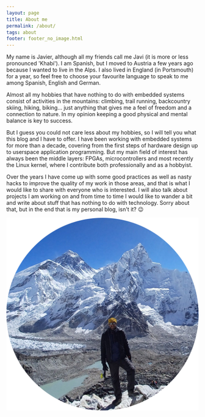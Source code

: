 ```yaml
---
layout: page
title: About me
permalink: /about/
tags: about
footer: footer_no_image.html
---
```


My name is Javier, although all my friends call me Javi (it is more or less pronounced 'Khabi'). I am Spanish, but I moved to Austria a few years ago because I wanted to live in the Alps. I also lived in England (in Portsmouth) for a year, so feel free to choose your favourite language to speak to me among Spanish, English and German.

Almost all my hobbies that have nothing to do with embedded systems consist of activities in the mountains: climbing, trail running, backcountry skiing, hiking, biking... just anything that gives me a feel of freedom and a connection to nature. In my opinion keeping a good physical and mental balance is key to success.

But I guess you could not care less about my hobbies, so I will tell you what this blog and I have to offer. I have been working with embedded systems for more than a decade, covering from the first steps of hardware design up to userspace application programming. But my main field of interest has always been the middle layers: FPGAs, microcontrollers and most recently the Linux kernel, where I contribute both professionally and as a hobbyist.

Over the years I have come up with some good practices as well as nasty hacks to improve the quality of my work in those areas, and that is what I would like to share with everyone who is interested. I will also talk about projects I am working on and from time to time I would like to wander a bit and write about stuff that has nothing to do with technology. Sorry about that, but in the end that is my personal blog, isn't it? :wink:

![Profile](/images/profile.webp)
